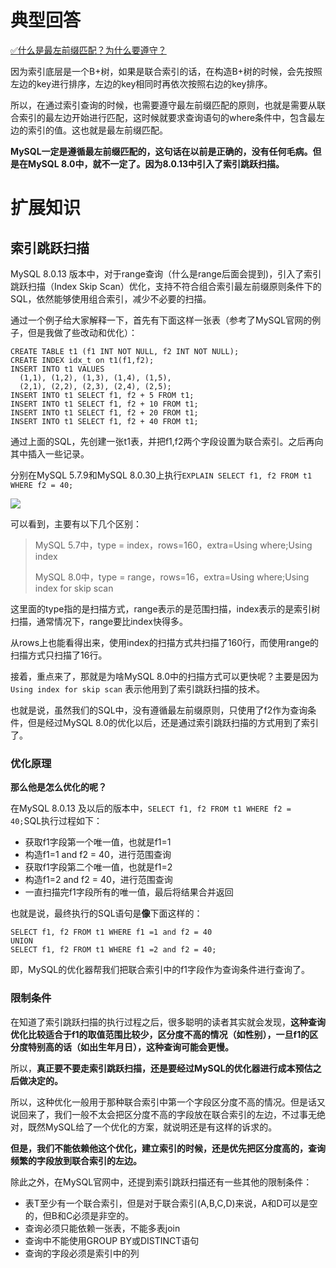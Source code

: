 # 典型回答


[✅什么是最左前缀匹配？为什么要遵守？](https://www.yuque.com/hollis666/qyhor6/cc9mglopp4nigg59)



因为索引底层是一个B+树，如果是联合索引的话，在构造B+树的时候，会先按照左边的key进行排序，左边的key相同时再依次按照右边的key排序。



所以，在通过索引查询的时候，也需要遵守最左前缀匹配的原则，也就是需要从联合索引的最左边开始进行匹配，这时候就要求查询语句的where条件中，包含最左边的索引的值。这也就是最左前缀匹配。



**MySQL一定是遵循最左前缀匹配的，这句话在以前是正确的，没有任何毛病。但是在MySQL 8.0中，就不一定了。因为8.0.13中引入了索引跳跃扫描。**



# 扩展知识


## 索引跳跃扫描


MySQL 8.0.13 版本中，对于range查询（什么是range后面会提到)，引入了索引跳跃扫描（Index Skip Scan）优化，支持不符合组合索引最左前缀原则条件下的SQL，依然能够使用组合索引，减少不必要的扫描。



通过一个例子给大家解释一下，首先有下面这样一张表（参考了MySQL官网的例子，但是我做了些改动和优化）：



```plain
CREATE TABLE t1 (f1 INT NOT NULL, f2 INT NOT NULL);
CREATE INDEX idx_t on t1(f1,f2);
INSERT INTO t1 VALUES
  (1,1), (1,2), (1,3), (1,4), (1,5),
  (2,1), (2,2), (2,3), (2,4), (2,5);
INSERT INTO t1 SELECT f1, f2 + 5 FROM t1;
INSERT INTO t1 SELECT f1, f2 + 10 FROM t1;
INSERT INTO t1 SELECT f1, f2 + 20 FROM t1;
INSERT INTO t1 SELECT f1, f2 + 40 FROM t1;
```



通过上面的SQL，先创建一张t1表，并把f1,f2两个字段设置为联合索引。之后再向其中插入一些记录。



分别在MySQL 5.7.9和MySQL 8.0.30上执行`EXPLAIN SELECT f1, f2 FROM t1 WHERE f2 = 40;`



![](https://www.hollischuang.com/wp-content/uploads/2022/12/16701385370311.jpg)



可以看到，主要有以下几个区别：



> MySQL 5.7中，type = index，rows=160，extra=Using where;Using index
>
>  
>
> MySQL 8.0中，type = range，rows=16，extra=Using where;Using index for skip scan
>



这里面的type指的是扫描方式，range表示的是范围扫描，index表示的是索引树扫描，通常情况下，range要比index快得多。



从rows上也能看得出来，使用index的扫描方式共扫描了160行，而使用range的扫描方式只扫描了16行。



接着，重点来了，那就是为啥MySQL 8.0中的扫描方式可以更快呢？主要是因为`Using index for skip scan` 表示他用到了索引跳跃扫描的技术。



也就是说，虽然我们的SQL中，没有遵循最左前缀原则，只使用了f2作为查询条件，但是经过MySQL 8.0的优化以后，还是通过索引跳跃扫描的方式用到了索引了。



### 优化原理


**那么他是怎么优化的呢？**



在MySQL 8.0.13 及以后的版本中，`SELECT f1, f2 FROM t1 WHERE f2 = 40;`SQL执行过程如下：



+ 获取f1字段第一个唯一值，也就是f1=1
+ 构造f1=1 and f2 = 40，进行范围查询
+ 获取f1字段第二个唯一值，也就是f1=2
+ 构造f1=2 and f2 = 40，进行范围查询
+ 一直扫描完f1字段所有的唯一值，最后将结果合并返回



也就是说，最终执行的SQL语句是**像**下面这样的：



```plain
SELECT f1, f2 FROM t1 WHERE f1 =1 and f2 = 40
UNION
SELECT f1, f2 FROM t1 WHERE f1 =2 and f2 = 40;
```



即，MySQL的优化器帮我们把联合索引中的f1字段作为查询条件进行查询了。



### 限制条件


在知道了索引跳跃扫描的执行过程之后，很多聪明的读者其实就会发现，**这种查询优化比较适合于f1的取值范围比较少，区分度不高的情况（如性别），一旦f1的区分度特别高的话（如出生年月日），这种查询可能会更慢。**



所以，**真正要不要走索引跳跃扫描，还是要经过MySQL的优化器进行成本预估之后做决定的。**



所以，这种优化一般用于那种联合索引中第一个字段区分度不高的情况。但是话又说回来了，我们一般不太会把区分度不高的字段放在联合索引的左边，不过事无绝对，既然MySQL给了一个优化的方案，就说明还是有这样的诉求的。



**但是，我们不能依赖他这个优化，建立索引的时候，还是优先把区分度高的，查询频繁的字段放到联合索引的左边。**



除此之外，在MySQL官网中，还提到索引跳跃扫描还有一些其他的限制条件：



+ 表T至少有一个联合索引，但是对于联合索引(A,B,C,D)来说，A和D可以是空的，但B和C必须是非空的。
+ 查询必须只能依赖一张表，不能多表join
+ 查询中不能使用GROUP BY或DISTINCT语句
+ 查询的字段必须是索引中的列

